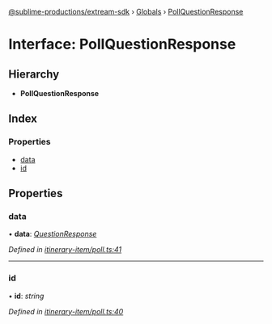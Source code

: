 [@sublime-productions/extream-sdk](../README.md) › [Globals](../globals.md) › [PollQuestionResponse](pollquestionresponse.md)

# Interface: PollQuestionResponse

## Hierarchy

* **PollQuestionResponse**

## Index

### Properties

* [data](pollquestionresponse.md#data)
* [id](pollquestionresponse.md#id)

## Properties

###  data

• **data**: *[QuestionResponse](questionresponse.md)*

*Defined in [itinerary-item/poll.ts:41](https://github.com/Extream-SaaS/ex-sdk/blob/849839b/src/itinerary-item/poll.ts#L41)*

___

###  id

• **id**: *string*

*Defined in [itinerary-item/poll.ts:40](https://github.com/Extream-SaaS/ex-sdk/blob/849839b/src/itinerary-item/poll.ts#L40)*
